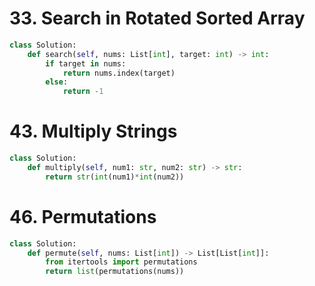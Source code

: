 # 33. Search in Rotated Sorted Array
``` python
class Solution:
    def search(self, nums: List[int], target: int) -> int:
        if target in nums:
            return nums.index(target)
        else:
            return -1
```

# 43. Multiply Strings
``` python
class Solution:
    def multiply(self, num1: str, num2: str) -> str:
        return str(int(num1)*int(num2))
```

# 46. Permutations
``` python
class Solution:
    def permute(self, nums: List[int]) -> List[List[int]]:
        from itertools import permutations
        return list(permutations(nums))
```
